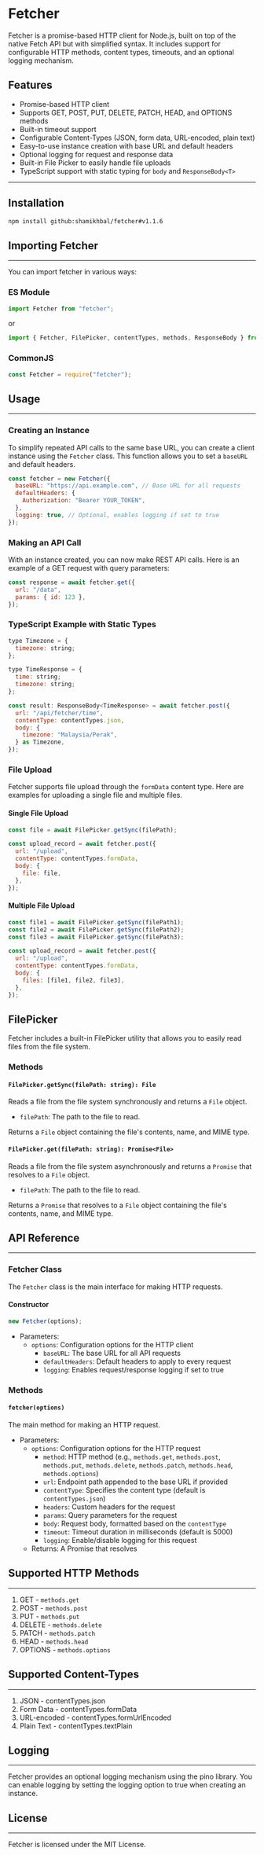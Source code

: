 # Fetcher

Fetcher is a promise-based HTTP client for Node.js, built on top of the native Fetch API but with simplified syntax. It includes support for configurable HTTP methods, content types, timeouts, and an optional logging mechanism.

## Features

- Promise-based HTTP client
- Supports GET, POST, PUT, DELETE, PATCH, HEAD, and OPTIONS methods
- Built-in timeout support
- Configurable Content-Types (JSON, form data, URL-encoded, plain text)
- Easy-to-use instance creation with base URL and default headers
- Optional logging for request and response data
- Built-in File Picker to easily handle file uploads
- TypeScript support with static typing for `body` and `ResponseBody<T>`

---

## Installation

```bash
npm install github:shamikhbal/fetcher#v1.1.6
```

## Importing Fetcher

---

You can import fetcher in various ways:

### ES Module

```javascript
import Fetcher from "fetcher";
```

or

```javascript
import { Fetcher, FilePicker, contentTypes, methods, ResponseBody } from "fetcher";
```

### CommonJS

```javascript
const Fetcher = require("fetcher");
```

## Usage

---

### Creating an Instance

To simplify repeated API calls to the same base URL, you can create a client instance using the `Fetcher` class. This function allows you to set a `baseURL` and default headers.

```javascript
const fetcher = new Fetcher({
  baseURL: "https://api.example.com", // Base URL for all requests
  defaultHeaders: {
    Authorization: "Bearer YOUR_TOKEN",
  },
  logging: true, // Optional, enables logging if set to true
});
```

### Making an API Call

With an instance created, you can now make REST API calls. Here is an example of a GET request with query parameters:

```javascript
const response = await fetcher.get({
  url: "/data",
  params: { id: 123 },
});
```

### TypeScript Example with Static Types

```javascript
type Timezone = {
  timezone: string;
};

type TimeResponse = {
  time: string;
  timezone: string;
};

const result: ResponseBody<TimeResponse> = await fetcher.post({
  url: "/api/fetcher/time",
  contentType: contentTypes.json,
  body: {
    timezone: "Malaysia/Perak",
  } as Timezone,
});

```

### File Upload

Fetcher supports file upload through the `formData` content type. Here are examples for uploading a single file and multiple files.

#### Single File Upload

```javascript
const file = await FilePicker.getSync(filePath);

const upload_record = await fetcher.post({
  url: "/upload",
  contentType: contentTypes.formData,
  body: {
    file: file,
  },
});
```

#### Multiple File Upload

```javascript
const file1 = await FilePicker.getSync(filePath1);
const file2 = await FilePicker.getSync(filePath2);
const file3 = await FilePicker.getSync(filePath3);

const upload_record = await fetcher.post({
  url: "/upload",
  contentType: contentTypes.formData,
  body: {
    files: [file1, file2, file3],
  },
});
```

## FilePicker

Fetcher includes a built-in FilePicker utility that allows you to easily read files from the file system.

### Methods

#### `FilePicker.getSync(filePath: string): File`

Reads a file from the file system synchronously and returns a `File` object.

- `filePath`: The path to the file to read.

Returns a `File` object containing the file's contents, name, and MIME type.

#### `FilePicker.get(filePath: string): Promise<File>`

Reads a file from the file system asynchronously and returns a `Promise` that resolves to a `File` object.

- `filePath`: The path to the file to read.

Returns a `Promise` that resolves to a `File` object containing the file's contents, name, and MIME type.

## API Reference

---

### Fetcher Class

The `Fetcher` class is the main interface for making HTTP requests.

#### Constructor

```javascript
new Fetcher(options);
```

- Parameters:
  - `options`: Configuration options for the HTTP client
    - `baseURL`: The base URL for all API requests
    - `defaultHeaders`: Default headers to apply to every request
    - `logging`: Enables request/response logging if set to true

### Methods

#### `fetcher(options)`

The main method for making an HTTP request.

- Parameters:
  - `options`: Configuration options for the HTTP request
    - `method`: HTTP method (e.g., `methods.get`, `methods.post`, `methods.put`, `methods.delete`, `methods.patch`, `methods.head`, `methods.options`)
    - `url`: Endpoint path appended to the base URL if provided
    - `contentType`: Specifies the content type (default is `contentTypes.json`)
    - `headers`: Custom headers for the request
    - `params`: Query parameters for the request
    - `body`: Request body, formatted based on the `contentType`
    - `timeout`: Timeout duration in milliseconds (default is 5000)
    - `logging`: Enable/disable logging for this request
  - Returns: A Promise that resolves

## Supported HTTP Methods

---

1. GET - `methods.get`
2. POST - `methods.post`
3. PUT - `methods.put`
4. DELETE - `methods.delete`
5. PATCH - `methods.patch`
6. HEAD - `methods.head`
7. OPTIONS - `methods.options`

## Supported Content-Types

---

1. JSON - contentTypes.json
2. Form Data - contentTypes.formData
3. URL-encoded - contentTypes.formUrlEncoded
4. Plain Text - contentTypes.textPlain

## Logging

---

Fetcher provides an optional logging mechanism using the pino library. You can enable logging by setting the logging option to true when creating an instance.

## License

---

Fetcher is licensed under the MIT License.
